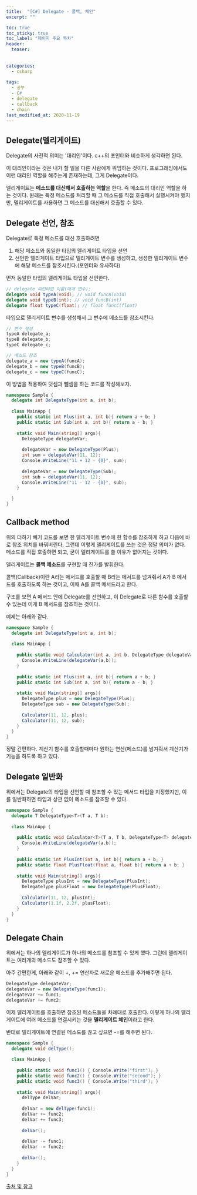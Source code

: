 ```yaml
---
title:  "[C#] Delegate - 콜백, 체인"
excerpt: ""

toc: true
toc_sticky: true
toc_label: "페이지 주요 목차"
header:
  teaser: 
  
  
categories:
  - csharp
  
tags:
  - 공부
  - C#
  - delegate
  - callback
  - chain
last_modified_at: 2020-11-19
---
```


## Delegate(델리게이트)

Delegate의 사전적 의미는 '대리인'이다. c++의 포인터와 비슷하게 생각하면 된다.

이 대리인이라는 것은 내가 할 일을 다른 사람에게 위임하는 것이다. 프로그래밍에서도 이런 대리인 역할을 해주는게 존재하는데, 그게 Delegate이다.

델리게이트는 **메소드를 대신해서 호출하는 역할**을 한다. 즉 메소드의 대리인 역할을 하는 것이다. 원래는 특정 메소드를 처리할 때 그 메소드를 직접 호출해서 실행시켜야 했지만,
델리게이트를 사용하면 그 메소드를 대신해서 호출할 수 있다.

## Delegate 선언, 참조

Delegate로 특정 메소드를 대신 호출하려면 

1. 해당 메소드와 동일한 타입의 델리게이트 타입을 선언
2. 선언한 델리게이트 타입으로 델리게이트 변수를 생성하고, 생성한 델리게이트 변수에 해당 메소드를 참조시킨다.(포인터와 유사하다)

먼저 동일한 타입의 델리게이트 타입을 선언한다. 

```c#
// delegate 리턴타입 이름(매개 변수);
delegate void typeA(void); // void funcA(void)
delegate void typeB(int); // void funcB(int)
delegate float typeC(float); // float funcC(float)
```
타입으로 델리게이트 변수를 생성해서 그 변수에 메소드를 참조시킨다.

```c#
// 변수 생성
typeA delegate_a;
typeB delegate_b;
typeC delegate_c;

// 메소드 참조
delegate_a = new typeA(funcA);
delegate_b = new typeB(funcB);
delegate_c = new typeC(funcC);
```

이 방법을 적용하여 덧셈과 뺄셈을 하는 코드를 작성해보자.

```c#
namespace Sample {
  delegate int DelegateType(int a, int b);
  
  class MainApp {
    public static int Plus(int a, int b){ return a + b; }
    public static int Sub(int a, int b){ return a - b; }
    
    static void Main(string[] args){
      DelegateType delegateVar;
      
      delegateVar = new DelegateType(Plus);
      int sum = delegateVar(11, 12);
      Console.WriteLine("11 + 12 - {0}", sum);
      
      delegateVar = new DelegateType(Sub);
      int sub = delegateVar(11, 12);
      Console.WriteLine("11 - 12 - {0}", sub);
    }

  }
}
```

## Callback method

위의 더하기 빼기 코드를 보면 한 델리게이트 변수에 한 함수를 참조하게 하고 다음에 바로 참조 위치를 바꿔버린다.
그런데 이렇게 델리게이트를 쓰는 것은 정말 의미가 없다. 메소드를 직접 호출하면 되고, 굳이 델리게이트를 쓸 이유가 없어지는 것이다.

델리게이트는 **콜백 메소드**를 구현할 때 진가를 발휘한다.

콜백(Callback)이란 A라는 메서드를 호출할 때 B라는 메서드를 넘겨줘서 A가 B 메서드를 호출하도록 하는 것이고, 이때 A를 콜백 메서드라고 한다.

구조를 보면 A 메서드 안에 Delegate를 선언하고, 이 Delegate로 다른 함수를 호출할 수 있는데 이게 B 메서드를 참조하는 것이다.

예제는 아래와 같다.

```c#
namespace Sample {
  delegate int DelegateType(int a, int b);
  
  class MainApp {
  
    public static void Calculator(int a, int b, DelegateType delegateVar){
      Console.WriteLine(delegateVar(a,b));
    }
    
    public static int Plus(int a, int b){ return a + b; }
    public static int Sub(int a, int b){ return a - b; }
    
    static void Main(string[] args){
      DelegateType plus = new DelegateType(Plus);
      DelegateType sub = new DelegateType(Sub);
      
      Calculator(11, 12, plus);
      Calculator(11, 12, sub);
    }
  }
}
```

정말 간편하다. 계산기 함수를 호출할때마다 원하는 연산(메소드)를 넘겨줘서 계산기가 기능을 하도록 하고 있다.

## Delegate 일반화

위에서는 Delegate의 타입을 선언할 때 참조할 수 있는 메서드 타입을 지정했지만, 이를 일반화하면 타입과 상관 없이 메소드를 참조할 수 있다.

```c#
namespace Sample {
  delegate T DelegateType<T>(T a, T b);
  
  class MainApp {
  
    public static void Calculator<T>(T a, T b, DelegateType<T> delegateVar){
      Console.WriteLine(delegateVar(a,b));
    }
    
    public static int PlusInt(int a, int b){ return a + b; }
    public static float PlusFloat(float a, float b){ return a + b; }
    
    static void Main(string[] args){
      DelegateType plusInt = new DelegateType(PlusInt);
      DelegateType plusFloat = new DelegateType(PlusFloat);
      
      Calculator(11, 12, plusInt);
      Calculator(1.1f, 2.2f, plusFloat);
    }
  }
}
```

## Delegate Chain

위에서는 하나의 델리게이트가 하나의 메소드를 참조할 수 있게 했다. 그런데 델리게이트는 여러개의 메소드도 참조할 수 있다.

아주 간편한게, 아래와 같이 +, += 연산자로 새로운 메소드를 추가해주면 된다.

```c#
DelegateType delegateVar;
delegateVar = new DelegateType(func1);
delegateVar += func1;
delegateVar += func2;
```

이제 델리게이트를 호출하면 참조된 메소드들을 차례대로 호출한다. 이렇게 하나의 델리게이트에 여러 메소드를 연결시키는 것을 **델리게이트 체인**이라고 한다.

반대로 델리게이트에 연결된 메소드를 끊고 싶으면 -=를 해주면 된다.

```c#
namespace Sample {
  delegate void delType();
  
  class MainApp {
  
    public static void func1() { Console.Write("first"); }
    public static void func2() { Console.Write("second"); }
    public static void func3() { Console.Write("third"); }
    
    static void Main(string[] args){
      delType delVar;
      
      delVar = new delType(func1);
      delVar += func2;
      delVar += func3;
      
      delVar();
      
      delVar -= func1;
      delVar -= func2;
      
      delVar();
    }
  }
}
```


[출처 및 참고](https://mrw0119.tistory.com/19)

